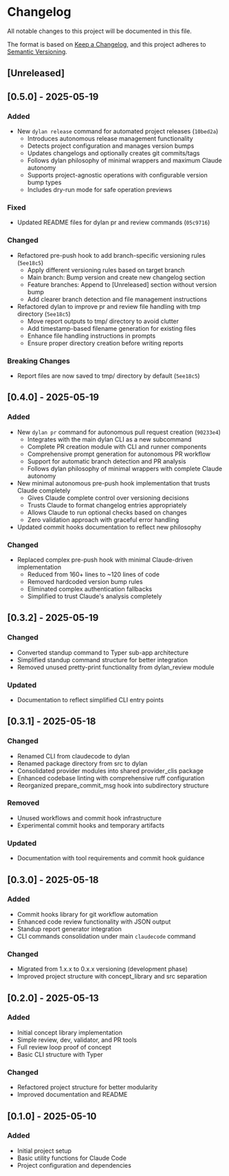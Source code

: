 # Changelog

All notable changes to this project will be documented in this file.

The format is based on [Keep a Changelog](https://keepachangelog.com/en/1.0.0/),
and this project adheres to [Semantic Versioning](https://semver.org/spec/v2.0.0.html).

## [Unreleased]

## [0.5.0] - 2025-05-19

### Added
- New `dylan release` command for automated project releases (`10bed2a`)
  - Introduces autonomous release management functionality
  - Detects project configuration and manages version bumps
  - Updates changelogs and optionally creates git commits/tags
  - Follows dylan philosophy of minimal wrappers and maximum Claude autonomy
  - Supports project-agnostic operations with configurable version bump types
  - Includes dry-run mode for safe operation previews

### Fixed
- Updated README files for dylan pr and review commands (`05c9716`)

### Changed
- Refactored pre-push hook to add branch-specific versioning rules (`5ee18c5`)
  - Apply different versioning rules based on target branch
  - Main branch: Bump version and create new changelog section  
  - Feature branches: Append to [Unreleased] section without version bump
  - Add clearer branch detection and file management instructions
- Refactored dylan to improve pr and review file handling with tmp directory (`5ee18c5`)
  - Move report outputs to tmp/ directory to avoid clutter
  - Add timestamp-based filename generation for existing files
  - Enhance file handling instructions in prompts
  - Ensure proper directory creation before writing reports

### Breaking Changes
- Report files are now saved to tmp/ directory by default (`5ee18c5`)

## [0.4.0] - 2025-05-19

### Added
- New `dylan pr` command for autonomous pull request creation (`90233e4`)
  - Integrates with the main dylan CLI as a new subcommand
  - Complete PR creation module with CLI and runner components
  - Comprehensive prompt generation for autonomous PR workflow
  - Support for automatic branch detection and PR analysis
  - Follows dylan philosophy of minimal wrappers with complete Claude autonomy
- New minimal autonomous pre-push hook implementation that trusts Claude completely
  - Gives Claude complete control over versioning decisions
  - Trusts Claude to format changelog entries appropriately
  - Allows Claude to run optional checks based on changes
  - Zero validation approach with graceful error handling
- Updated commit hooks documentation to reflect new philosophy

### Changed
- Replaced complex pre-push hook with minimal Claude-driven implementation
  - Reduced from 160+ lines to ~120 lines of code
  - Removed hardcoded version bump rules
  - Eliminated complex authentication fallbacks
  - Simplified to trust Claude's analysis completely

## [0.3.2] - 2025-05-19

### Changed
- Converted standup command to Typer sub-app architecture
- Simplified standup command structure for better integration
- Removed unused pretty-print functionality from dylan_review module

### Updated
- Documentation to reflect simplified CLI entry points

## [0.3.1] - 2025-05-18

### Changed
- Renamed CLI from claudecode to dylan
- Renamed package directory from src to dylan
- Consolidated provider modules into shared provider_clis package
- Enhanced codebase linting with comprehensive ruff configuration
- Reorganized prepare_commit_msg hook into subdirectory structure

### Removed
- Unused workflows and commit hook infrastructure
- Experimental commit hooks and temporary artifacts

### Updated
- Documentation with tool requirements and commit hook guidance

## [0.3.0] - 2025-05-18

### Added
- Commit hooks library for git workflow automation
- Enhanced code review functionality with JSON output
- Standup report generator integration
- CLI commands consolidation under main `claudecode` command

### Changed
- Migrated from 1.x.x to 0.x.x versioning (development phase)
- Improved project structure with concept_library and src separation

## [0.2.0] - 2025-05-13

### Added
- Initial concept library implementation
- Simple review, dev, validator, and PR tools
- Full review loop proof of concept
- Basic CLI structure with Typer

### Changed
- Refactored project structure for better modularity
- Improved documentation and README

## [0.1.0] - 2025-05-10

### Added
- Initial project setup
- Basic utility functions for Claude Code
- Project configuration and dependencies